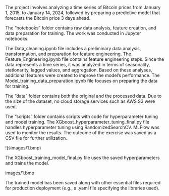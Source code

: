 The project involves analyzing a time series of Bitcoin prices from January 1, 2015, to January 14, 2024, followed by preparing a predictive model that forecasts the Bitcoin price 3 days ahead.

The “notebooks” folder contains raw data analysis, feature creation, and data preparation for training. The work was conducted in Jupyter notebooks.

The Data_cleaning.ipynb file includes a preliminary data analysis, transformation, and preparation for feature engineering.
The Feature_Engineering.ipynb file contains feature engineering steps. Since the data represents a time series, it was analyzed in terms of seasonality, stationarity, lagged values, and aggregation. Based on these analyses, additional features were created to improve the model’s performance.
The Model_training_data_preparation.ipynb file focuses on preparing the data for training.

The “data” folder contains both the original and the processed data. Due to the size of the dataset, no cloud storage services such as AWS S3 were used.

The “scripts” folder contains scripts with code for hyperparameter tuning and model training.
The XGboost_hyperparameter_tuning_final.py file handles hyperparameter tuning using RandomizedSearchCV. MLFlow was used to monitor the results. The outcome of the exercise was saved as a CSV file for further utilization.

!(śimages/1.bmp)

The XGboost_training_model_final.py file uses the saved hyperparameters and trains the model.

images/1.bmp

The trained model has been saved along with other essential files required for production deployment (e.g., a .yaml file specifying the libraries used).
